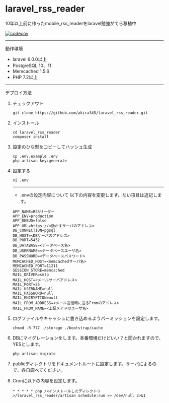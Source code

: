 # laravel_rss_reader
10年以上前に作ったmobile_rss_readerをlaravel勉強がてら移植中

[![codecov](https://codecov.io/gh/akira345/laravel_rss_reader/branch/master/graph/badge.svg)](https://codecov.io/gh/akira345/laravel_rss_reader)

----
動作環境
  * laravel 6.0.0以上
  * PostgreSQL 10、11
  * Memcached 1.5.6
  * PHP 7.2以上

----
デプロイ方法

 1. チェックアウト 
 
    ```
    git clone https://github.com/akira345/laravel_rss_reader.git
    ```

 1. インストール

    ```
    cd laravel_rss_reader
    composer install
    ```

 1. 設定のひな型をコピーしてハッシュ生成

    ```
    cp .env.example .env
    php artisan key:generate
    ```

1. 設定する

    ```
    vi .env
    ```

    ----
    * .envの設定内容について
    以下の内容を変更します。ない項目は追記します。

    ```
    APP_NAME=RSSリーダー
    APP_ENV=production
    APP_DEBUG=false
    APP_URL=https://<動かすサーバのアドレス>
    DB_CONNECTION=pgsql
    DB_HOST=<DBサーバのアドレス>
    DB_PORT=5432
    DB_DATABASE=<データベース名>
    DB_USERNAME=<データベースユーザ名>
    DB_PASSWORD=<データベースパスワード>
    MEMCACHED_HOST=<memcachedサーバ名>
    MEMCACHED_PORT=11211
    SESSION_STORE=memcached
    MAIL_DRIVER=smtp
    MAIL_HOST=<メールサーバアドレス>
    MAIL_PORT=25
    MAIL_USERNAME=null
    MAIL_PASSWORD=null
    MAIL_ENCRYPTION=null
    MAIL_FROM_ADDRESS=<メール送信時に送るFromのアドレス>
    MAIL_FROM_NAME=<上記メアドのユーザ名>
    ```

1. ログファイルやキャッシュに書き込めるようパーミッションを設定します。

    ```
    chmod -R 777 ./storage ./bootstrap/cache
    ```

1. DBにマイグレーションをします。本番環境だけどいい？と聞かれますので、YESとします。

    ```
    php artisan migrate
    ```

1. publicディレクトリをドキュメントルートに設定します。サーバによるので、各自調べてください。
1. Cronに以下の内容を設定します。

    ```
    * * * * * php /<インストールしたディレクトリ>/laravel_rss_reader/artisan schedule:run >> /dev/null 2>&1
    ``` 
